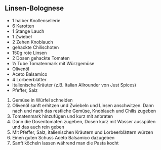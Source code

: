 ## Linsen-Bolognese

- 1 halber Knollensellerie
- 6 Karotten
- 1 Stange Lauch
- 1 Zwiebel
- 2 Zehen Knoblauch
- gehackte Chilischoten
- 150g rote Linsen
- 2 Dosen gehackte Tomaten
- ½ Tube Tomatenmark mit Würzgemüse
- Olivenöl
- Aceto Balsamico
- 4 Lorbeerblätter
- Italienische Kräuter (z.B. Italian Allrounder von Just Spices)
- Pfeffer, Salz

1.	Gemüse in Würfel schneiden
2.	Olivenöl sanft erhitzen und Zwiebeln und Linsen anschwitzen. Dann nach und nach das restliche Gemüse, Knoblauch und Chilis zugeben
3.	Tomatenmark hinzufügen und kurz mit anbraten
4.	Dann die Dosentomaten zugeben, Dosen kurz mit Wasser ausspülen und das auch rein geben
5.	Mit Pfeffer, Salz, italienischen Kräutern und Lorbeerblättern würzen
6.	Einen guten Schuss Aceto Balsamico dazugeben 
7.	Sanft köcheln lassen während man die Pasta kocht
